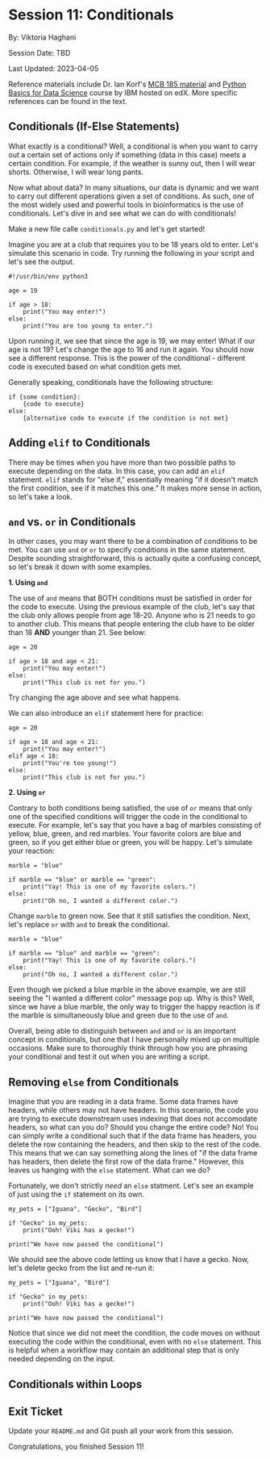 # Session 11: Conditionals 

By: Viktoria Haghani

Session Date: TBD

Last Updated: 2023-04-05

Reference materials include Dr. Ian Korf's [MCB 185 material](https://github.com/vhaghani26/Learning_Python/tree/master/MCB%20185%20(Korf%20Course)) and [Python Basics for Data Science](https://www.edx.org/course/python-basics-for-data-science?index=product&queryID=4d4d882866dc3e8628ed7728b4662847&position=1) course by IBM hosted on edX. More specific references can be found in the text.

## Conditionals (If-Else Statements)

What exactly is a conditional? Well, a conditional is when you want to carry out a certain set of actions only if something (data in this case) meets a certain condition. For example, if the weather is sunny out, then I will wear shorts. Otherwise, I will wear long pants. 

Now what about data? In many situations, our data is dynamic and we want to carry out different operations given a set of conditions. As such, one of the most widely used and powerful tools in bioinformatics is the use of conditionals. Let's dive in and see what we can do with conditionals!

Make a new file calle `conditionals.py` and let's get started! 

Imagine you are at a club that requires you to be 18 years old to enter. Let's simulate this scenario in code. Try running the following in your script and let's see the output.

```
#!/usr/bin/env python3

age = 19

if age > 18:
    print("You may enter!")
else:
    print("You are too young to enter.")
```

Upon running it, we see that since the age is 19, we may enter! What if our age is not 19? Let's change the age to 16 and run it again. You should now see a different response. This is the power of the conditional - different code is executed based on what condition gets met.

Generally speaking, conditionals have the following structure:

```
if {some condition}:
    {code to execute}
else:
    {alternative code to execute if the condition is not met}
```

## Adding `elif` to Conditionals

There may be times when you have more than two possible paths to execute depending on the data. In this case, you can add an `elif` statement. `elif` stands for "else if," essentially meaning "if it doesn't match the first condition, see if it matches this one." It makes more sense in action, so let's take a look.



## `and` vs. `or` in Conditionals

In other cases, you may want there to be a combination of conditions to be met. You can use `and` or `or` to specify conditions in the same statement. Despite sounding straightforward, this is actually quite a confusing concept, so let's break it down with some examples.

**1. Using `and`**

The use of `and` means that BOTH conditions must be satisfied in order for the code to execute. Using the previous example of the club, let's say that the club only allows people from age 18-20. Anyone who is 21 needs to go to another club. This means that people entering the club have to be older than 18 **AND** younger than 21. See below:

```
age = 20

if age > 18 and age < 21:
    print("You may enter!")
else:
    print("This club is not for you.")
```

Try changing the age above and see what happens.

We can also introduce an `elif` statement here for practice:

```
age = 20

if age > 18 and age < 21:
    print("You may enter!")
elif age < 18:
    print("You're too young!")
else:
    print("This club is not for you.")
```

**2. Using `or`**

Contrary to both conditions being satisfied, the use of `or` means that only one of the specified conditions will trigger the code in the conditional to execute. For example, let's say that you have a bag of marbles consisting of yellow, blue, green, and red marbles. Your favorite colors are blue and green, so if you get either blue or green, you will be happy. Let's simulate your reaction:

```
marble = "blue"

if marble == "blue" or marble == "green":
    print("Yay! This is one of my favorite colors.")
else:
    print("Oh no, I wanted a different color.")
```

Change `marble` to green now. See that it still satisfies the condition. Next, let's replace `or` with `and` to break the conditional.

```
marble = "blue"

if marble == "blue" and marble == "green":
    print("Yay! This is one of my favorite colors.")
else:
    print("Oh no, I wanted a different color.")
```

Even though we picked a blue marble in the above example, we are still seeing the "I wanted a different color" message pop up. Why is this? Well, since we have a blue marble, the only way to trigger the happy reaction is if the marble is simultaneously blue and green due to the use of `and`. 

Overall, being able to distinguish between `and` and `or` is an important concept in conditionals, but one that I have personally mixed up on multiple occasions. Make sure to thoroughly think through how you are phrasing your conditional and test it out when you are writing a script.

## Removing `else` from Conditionals

Imagine that you are reading in a data frame. Some data frames have headers, while others may not have headers. In this scenario, the code you are trying to execute downstream uses indexing that does not accomodate headers, so what can you do? Should you change the entire code? No! You can simply write a conditional such that if the data frame has headers, you delete the row containing the headers, and then skip to the rest of the code. This means that we can say something along the lines of "if the data frame has headers, then delete the first row of the data frame." However, this leaves us hanging with the `else` statement. What can we do?

Fortunately, we don't strictly _need_ an `else` statment. Let's see an example of just using the `if` statement on its own.

```
my_pets = ["Iguana", "Gecko", "Bird"]

if "Gecko" in my_pets:
    print("Ooh! Viki has a gecko!")
    
print("We have now passed the conditional")
```

We should see the above code letting us know that I have a gecko. Now, let's delete gecko from the list and re-run it:

```
my_pets = ["Iguana", "Bird"]

if "Gecko" in my_pets:
    print("Ooh! Viki has a gecko!")

print("We have now passed the conditional")
```

Notice that since we did not meet the condition, the code moves on without executing the code within the conditional, even with no `else` statement. This is helpful when a workflow may contain an additional step that is only needed depending on the input.

## Conditionals within Loops












## Exit Ticket

Update your `README.md` and Git push all your work from this session.

Congratulations, you finished Session 11! 